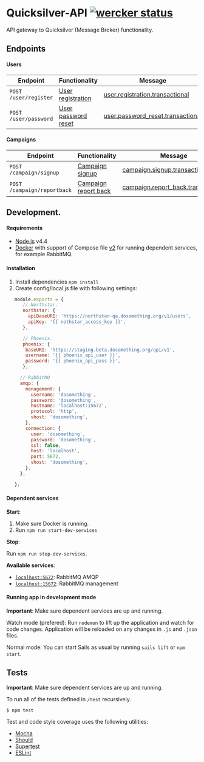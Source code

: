 # Quicksilver-API [![wercker status](https://app.wercker.com/status/ee29a549f6d3b68e7b3cb101a7c9a943/s/master "wercker status")](https://app.wercker.com/project/bykey/ee29a549f6d3b68e7b3cb101a7c9a943)
API gateway to Quicksilver (Message Broker) functionality.

## Endpoints

#### Users

| Endpoint               | Functionality                                                              | Message                                                                                            |
| ---------------------- | -------------------------------------------------------------------------- | -------------------------------------------------------------------------------------------------- |
| `POST /user/register`  | [User registration](documentation/endpoints/user.md#user-registration)     | [user.registration.transactional](documentation/messages/user.registration.transactional.md)       |
| `POST /user/password`  | [User password reset](documentation/endpoints/user.md#user-password-reset) | [user.password_reset.transactional](documentation/messages/user.password_reset.transactional.md)   |


#### Campaigns

| Endpoint                    | Functionality                                                                    | Message                                                                                       |
| --------------------------- | -------------------------------------------------------------------------------- | --------------------------------------------------------------------------------------------- |
| `POST /campaign/signup`     | [Campaign signup](documentation/endpoints/campaign.md#campaign-signup)           | [campaign.signup.transactional](documentation/messages/campaign.signup.transactional.md)      |
| `POST /campaign/reportback` | [Campaign report back](documentation/endpoints/campaign.md#campaign-report-back) | [campaign.report_back.transactional](documentation/messages/campaign.signup.transactional.md) |

## Development.
#### Requirements
- [Node.js](https://nodejs.org/en/download/) v4.4
- [Docker](https://www.docker.com/products/overview) with support
  of Compose file [v2](https://docs.docker.com/compose/compose-file/#/versioning)
  for running dependent services, for example RabbitMQ.

#### Installation
1. Install dependencies `npm install`
2. Create config/local.js file with following settings:
   
```js
   module.exports = {
      // Northstar.
      northstar: {
        apiBaseURI: 'https://northstar-qa.dosomething.org/v1/users',
        apiKey: '{{ nothstar_access_key }}',
      },

      // Phoenix.
      phoenix: {
       baseURI: 'https://staging.beta.dosomething.org/api/v1',
       username: '{{ phoenix_api_user }}',
       password: '{{ phoenix_api_pass }}',
      },

     // RabbitMQ
     amqp: {
       management: {
         username: 'dosomething',
         password: 'dosomething',
         hostname: 'localhost:15672',
         protocol: 'http',
         vhost: 'dosomething',
       },
       connection: {
         user: 'dosomething',
         password: 'dosomething',
         ssl: false,
         host: 'localhost',
         port: 5672,
         vhost: 'dosomething',
       },
     },

   };
```

#### Dependent services
**Start**:

1. Make sure Docker is running.
2. Run `npm run start-dev-services`

**Stop**:

Run `npm run stop-dev-services`.

**Available services**:

- [`localhost:5672`](http://localhost:5672): RabbitMQ AMQP
- [`localhost:15672`](http://localhost:15672): RabbitMQ management

#### Running app in development mode

**Important**: Make sure dependent services are up and running.

Watch mode (prefered):
Run `nodemon` to lift up the application and watch for code changes. Application
will be reloaded on any changes in `.js` and `.json` files.

Normal mode:
You can start Sails as usual by running `sails lift` or `npm start`.

## Tests

**Important**: Make sure dependent services are up and running.

To run all of the tests defined in `/test` recursively.

```
$ npm test
```

Test and code style coverage uses the following utilities:
- [Mocha](https://www.npmjs.com/package/mocha)
- [Should](https://www.npmjs.com/package/should)
- [Supertest](https://www.npmjs.com/package/supertest)
- [ESLint](http://eslint.org/)
